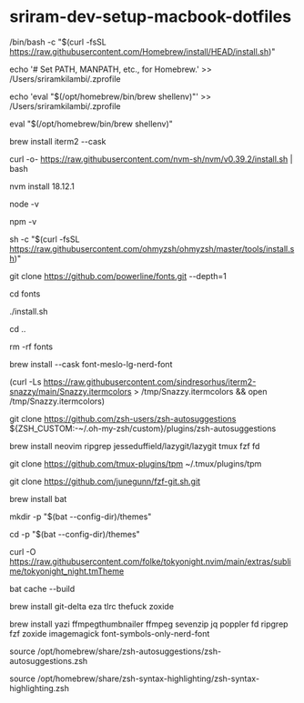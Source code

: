 # sriram-dev-setup-macbook-dotfiles

/bin/bash -c "$(curl -fsSL https://raw.githubusercontent.com/Homebrew/install/HEAD/install.sh)"

echo '# Set PATH, MANPATH, etc., for Homebrew.' >> /Users/sriramkilambi/.zprofile

echo 'eval "$(/opt/homebrew/bin/brew shellenv)"' >> /Users/sriramkilambi/.zprofile

eval "$(/opt/homebrew/bin/brew shellenv)"

brew install iterm2 --cask

curl -o- https://raw.githubusercontent.com/nvm-sh/nvm/v0.39.2/install.sh | bash

nvm install 18.12.1

node -v

npm -v

sh -c "$(curl -fsSL https://raw.githubusercontent.com/ohmyzsh/ohmyzsh/master/tools/install.sh)"

git clone https://github.com/powerline/fonts.git --depth=1

cd fonts

./install.sh

cd ..

rm -rf fonts

brew install --cask font-meslo-lg-nerd-font

(curl -Ls https://raw.githubusercontent.com/sindresorhus/iterm2-snazzy/main/Snazzy.itermcolors > /tmp/Snazzy.itermcolors && open /tmp/Snazzy.itermcolors)

git clone https://github.com/zsh-users/zsh-autosuggestions ${ZSH_CUSTOM:-~/.oh-my-zsh/custom}/plugins/zsh-autosuggestions

brew install neovim ripgrep jesseduffield/lazygit/lazygit tmux fzf fd

git clone https://github.com/tmux-plugins/tpm ~/.tmux/plugins/tpm

git clone https://github.com/junegunn/fzf-git.sh.git

brew install bat

mkdir -p "$(bat --config-dir)/themes"

cd -p "$(bat --config-dir)/themes"

curl -O https://raw.githubusercontent.com/folke/tokyonight.nvim/main/extras/sublime/tokyonight_night.tmTheme

bat cache --build

brew install git-delta eza tlrc thefuck zoxide

brew install yazi ffmpegthumbnailer ffmpeg sevenzip jq poppler fd ripgrep fzf zoxide imagemagick font-symbols-only-nerd-font






source /opt/homebrew/share/zsh-autosuggestions/zsh-autosuggestions.zsh

source /opt/homebrew/share/zsh-syntax-highlighting/zsh-syntax-highlighting.zsh
